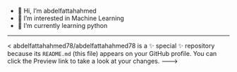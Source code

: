 - 👋 Hi, I’m abdelfattahahmed
- 👀 I’m interested in Machine Learning 
- 🌱 I’m currently learning python
- ----------------------------------
<
abdelfattahahmed78/abdelfattahahmed78 is a ✨ special ✨ repository because its `README.md` (this file) appears on your GitHub profile.
You can click the Preview link to take a look at your changes.
--->
